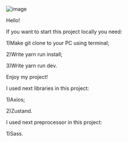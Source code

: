 ![image](https://github.com/yevkod/novoplex-test/assets/94803570/286a072c-c709-4d93-8fe5-3e68703f26d1)

Hello!

If you want to start this project locally you need:

1)Make git clone to your PC using terminal;

2)Write yarn run install;

3)Write yarn run dev.

Enjoy my project!

I used next libraries in this project:

1)Axios;

2)Zustand.

I used next preprocessor in this project:

1)Sass.
